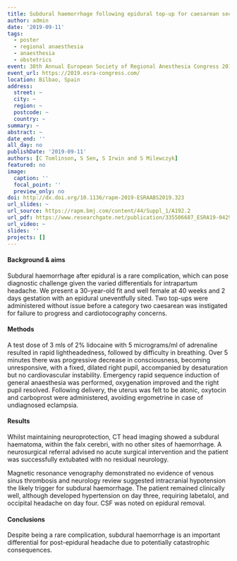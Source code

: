 ```yaml
---
title: Subdural haemorrhage following epidural top-up for caesarean section
author: admin
date: '2019-09-11'
tags:
  - poster
  - regional anaesthesia
  - anaesthesia
  - obstetrics
event: 38th Annual European Society of Regional Anesthesia Congress 2019
event_url: https://2019.esra-congress.com/
location: Bilbao, Spain
address:
  street: ~
  city: ~
  region: ~
  postcode: ~
  country: ~
summary: ~
abstract: ~
date_end: ''
all_day: no
publishDate: '2019-09-11'
authors: [C Tomlinson, S Sen, S Irwin and S Milewczyk]
featured: no
image:
  caption: ''
  focal_point: ''
  preview_only: no
doi: http://dx.doi.org/10.1136/rapm-2019-ESRAABS2019.323
url_slides: ~
url_source: https://rapm.bmj.com/content/44/Suppl_1/A192.2
url_pdf: https://www.researchgate.net/publication/335506687_ESRA19-0429_Subdural_haemorrhage_following_epidural_top-up_for_caesarean_section
url_video: ~
slides: ''
projects: []
---
```


#### Background & aims    
Subdural haemorrhage after epidural is a rare complication, which can pose diagnostic challenge given the varied differentials for intrapartum headache. We present a 30-year-old fit and well female at 40 weeks and 2 days gestation with an epidural uneventfully sited. Two top-ups were administered without issue before a category two caesarean was instigated for failure to progress and cardiotocography concerns.

#### Methods  
A test dose of 3 mls of 2% lidocaine with 5 micrograms/ml of adrenaline resulted in rapid lightheadedness, followed by difficulty in breathing. Over 5 minutes there was progressive decrease in consciousness, becoming unresponsive, with a fixed, dilated right pupil, accompanied by desaturation but no cardiovascular instability. Emergency rapid sequence induction of general anaesthesia was performed, oxygenation improved and the right pupil resolved. Following delivery, the uterus was felt to be atonic, oxytocin and carboprost were administered, avoiding ergometrine in case of undiagnosed eclampsia.

#### Results  
Whilst maintaining neuroprotection, CT head imaging showed a subdural haematoma, within the falx cerebri, with no other sites of haemorrhage. A neurosurgical referral advised no acute surgical intervention and the patient was successfully extubated with no residual neurology.

Magnetic resonance venography demonstrated no evidence of venous sinus thrombosis and neurology review suggested intracranial hypotension the likely trigger for subdural haemorrhage. The patient remained clinically well, although developed hypertension on day three, requiring labetalol, and occipital headache on day four. CSF was noted on epidural removal.

#### Conclusions  
Despite being a rare complication, subdural haemorrhage is an important differential for post-epidural headache due to potentially catastrophic consequences.
